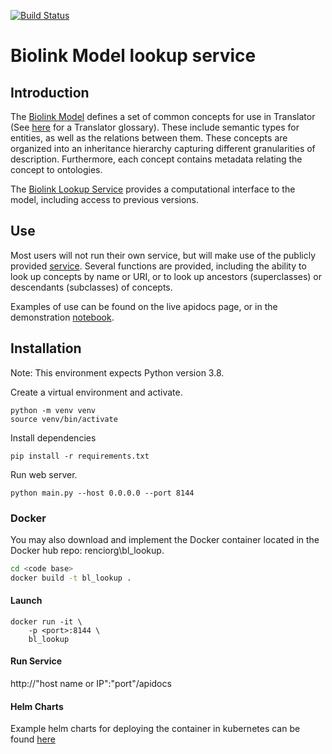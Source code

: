 [![Build Status](https://travis-ci.com/TranslatorSRI/bl_lookup.svg?branch=master)](https://travis-ci.com/TranslatorSRI/bl_lookup)

# Biolink Model lookup service

## Introduction

The [Biolink Model](https://biolink.github.io/biolink-model/) defines a set of common concepts for use in Translator (See [here](https://docs.google.com/spreadsheets/d/1C8hKXacxtQC5UzXI4opQs1r4pBJ_5hqgXrZH_raYQ4w/edit#gid=1581951609) for a Translator glossary). These include semantic types for entities, as well as the relations between them. These concepts are organized into an inheritance hierarchy capturing different granularities of description. Furthermore, each concept contains metadata relating the concept to ontologies.

The [Biolink Lookup Service](https://bl-lookup-sri.renci.org/apidocs/) provides a computational interface to the model, including access to previous versions.

## Use

Most users will not run their own service, but will make use of the publicly provided [service](https://bl-lookup-sri.renci.org/apidocs/).   Several functions are provided, including the ability to look up concepts by name or URI, or to look up ancestors (superclasses) or descendants (subclasses) of concepts. 

Examples of use can be found on the live apidocs page, or in the demonstration [notebook](documentation/BiolinkLookup.ipynb).

## Installation

Note: This environment expects Python version 3.8.

Create a virtual environment and activate.
    
    python -m venv venv
    source venv/bin/activate

Install dependencies
    
    pip install -r requirements.txt    
    
Run web server.

    python main.py --host 0.0.0.0 --port 8144

### Docker

You may also download and implement the Docker container located in the Docker hub repo: renciorg\bl_lookup. 

```bash
cd <code base>
docker build -t bl_lookup .
```
#### Launch
    docker run -it \ 
        -p <port>:8144 \ 
        bl_lookup 
        
#### Run Service

http://"host name or IP":"port"/apidocs

#### Helm Charts

Example helm charts for deploying the container in kubernetes can be found [here](https://github.com/helxplatform/translator-devops/tree/master/helm/biolink-lookup)
